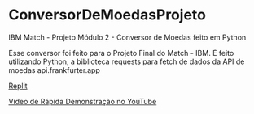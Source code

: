 # ConversorDeMoedasProjeto
IBM Match - Projeto Módulo 2 - Conversor de Moedas feito em Python

Esse conversor foi feito para o Projeto Final do Match - IBM. É feito utilizando Python, a biblioteca requests para fetch de dados da API de moedas api.frankfurter.app

[Replit](https://replit.com/@suprahit/ConversorDeMoedasProjeto#main.py)

[Vídeo de Rápida Demonstração no YouTube](https://youtu.be/sD5N8X7OkPA)
